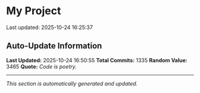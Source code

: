 # My Project


Last updated: 2025-10-24 16:25:37






























































































































































































































































































































































































































































































































































































































































































































































































































































































































































































































































































































































































































































































































































































































































































































































































































































































































































































## Auto-Update Information

**Last Updated:** 2025-10-24 16:50:55
**Total Commits:** 1335
**Random Value:** 3465
**Quote:** _Code is poetry._

---
_This section is automatically generated and updated._